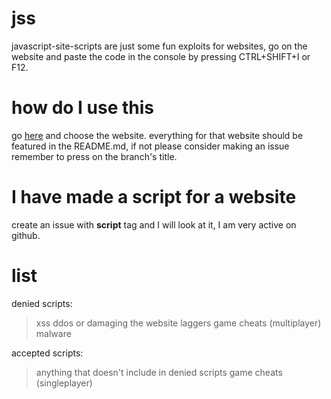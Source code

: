 # jss
javascript-site-scripts are just some fun exploits for websites, go on the website and paste the code in the console by pressing CTRL+SHIFT+I or F12.

# how do I use this
go [here](https://github.com/random-development-hub/jss/branches) and choose the website. everything for that website should be featured in the README.md, if not please consider making an issue
remember to press on the branch's title.

# I have made a script for a website
create an issue with **script** tag and I will look at it, I am very active on github.

# list

denied scripts:
> xss
> ddos or damaging the website
> laggers
> game cheats (multiplayer)
> malware

accepted scripts:
> anything that doesn't include in denied scripts
> game cheats (singleplayer)

